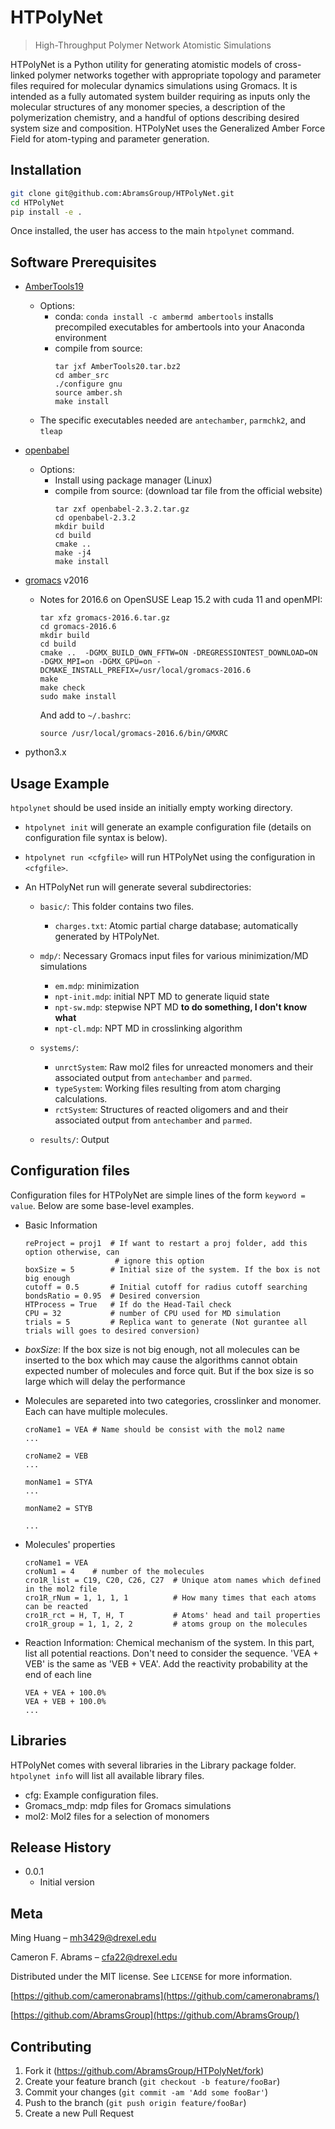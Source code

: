 # HTPolyNet
> High-Throughput Polymer Network Atomistic Simulations

HTPolyNet is a Python utility for generating atomistic models of cross-linked polymer networks together with appropriate topology and parameter files required for molecular dynamics simulations using Gromacs.  It is intended as a fully automated system builder requiring as inputs only the molecular structures of any monomer species, a description of the polymerization chemistry, and a handful of options describing desired system size and composition.  HTPolyNet uses the Generalized Amber Force Field for atom-typing and parameter generation.

## Installation

```bash
git clone git@github.com:AbramsGroup/HTPolyNet.git
cd HTPolyNet
pip install -e .
```

Once installed, the user has access to the main `htpolynet` command.

## Software Prerequisites

* [AmberTools19](https://ambermd.org/GetAmber.php#ambertools)
  - Options:
     * conda: `conda install -c ambermd ambertools` installs precompiled executables for ambertools into your Anaconda environment
     * compile from source:
       ```
       tar jxf AmberTools20.tar.bz2
       cd amber_src
       ./configure gnu
       source amber.sh
       make install
       ```
  - The specific executables needed are `antechamber`, `parmchk2`, and `tleap`
* [openbabel](http://openbabel.org/wiki/Category:Installation)
    - Options:
       * Install using package manager (Linux)
       * compile from source: (download tar file from the official website)
         ```
         tar zxf openbabel-2.3.2.tar.gz
         cd openbabel-2.3.2
         mkdir build
         cd build
         cmake ..
         make -j4
         make install
         ```
* [gromacs](https://manual.gromacs.org/documentation/2020/install-guide/index.html) v2016
  - Notes for 2016.6 on OpenSUSE Leap 15.2 with cuda 11 and openMPI:
    ```
    tar xfz gromacs-2016.6.tar.gz
    cd gromacs-2016.6
    mkdir build
    cd build
    cmake ..  -DGMX_BUILD_OWN_FFTW=ON -DREGRESSIONTEST_DOWNLOAD=ON -DGMX_MPI=on -DGMX_GPU=on -DCMAKE_INSTALL_PREFIX=/usr/local/gromacs-2016.6
    make
    make check
    sudo make install
    ```
    And add to `~/.bashrc`:
    ```
    source /usr/local/gromacs-2016.6/bin/GMXRC
    ```
  
* python3.x

## Usage Example

`htpolynet` should be used inside an initially empty working directory.  

* `htpolynet init` will generate an example configuration file (details on configuration file syntax is below).  

* `htpolynet run <cfgfile>` will run HTPolyNet using the configuration in `<cfgfile>`.

* An HTPolyNet run will generate several subdirectories:

    * `basic/`:  This folder contains two files. 
      - `charges.txt`: Atomic partial charge database; automatically generated by HTPolyNet. 
      
    * `mdp/`: Necessary Gromacs input files for various minimization/MD simulations
      - `em.mdp`: minimization
      - `npt-init.mdp`: initial NPT MD to generate liquid state
      - `npt-sw.mdp`: stepwise NPT MD **to do something, I don't know what**
      - `npt-cl.mdp`: NPT MD in crosslinking algorithm
    * `systems/`: 
      - `unrctSystem`: Raw mol2 files for unreacted monomers and their associated output from `antechamber` and `parmed`.
      - `typeSystem`: Working files resulting from atom charging calculations.
      - `rctSystem`: Structures of reacted oligomers and  and their associated output from `antechamber` and `parmed`.
    * `results/`: Output

## Configuration files

Configuration files for HTPolyNet are simple lines of the form `keyword = value`.  Below are some base-level examples. 

- Basic Information
  ```
  reProject = proj1  # If want to restart a proj folder, add this option otherwise, can 
                      # ignore this option 
  boxSize = 5        # Initial size of the system. If the box is not big enough
  cutoff = 0.5       # Initial cutoff for radius cutoff searching
  bondsRatio = 0.95  # Desired conversion 
  HTProcess = True   # If do the Head-Tail check 
  CPU = 32           # number of CPU used for MD simulation
  trials = 5         # Replica want to generate (Not gurantee all trials will goes to desired conversion)
  ```
- *boxSize*: If the box size is not big enough, not all molecules can be
  inserted to the box which may cause the algorithms cannot
  obtain expected number of molecules and force quit. 
  But if the box size is so large which will delay the 
  performance
  
- Molecules are separeted into two categories, crosslinker and monomer. Each 
  can have multiple molecules. 
  ```
  croName1 = VEA # Name should be consist with the mol2 name 
  ...
  
  croName2 = VEB
  ...
  
  monName1 = STYA
  ...
  
  monName2 = STYB
  
  ...
  ``` 
- Molecules' properties
  ```
  croName1 = VEA
  croNum1 = 4    # number of the molecules
  cro1R_list = C19, C20, C26, C27  # Unique atom names which defined in the mol2 file
  cro1R_rNum = 1, 1, 1, 1          # How many times that each atoms can be reacted
  cro1R_rct = H, T, H, T           # Atoms' head and tail properties 
  cro1R_group = 1, 1, 2, 2         # atoms group on the molecules 
  ```

- Reaction Information:
  Chemical mechanism of the system. In this part, list all potential reactions.
  Don't need to consider the sequence. 'VEA + VEB' is the same as 'VEB + VEA'.
  Add the reactivity probability at the end of each line
  ```
  VEA + VEA + 100.0%
  VEA + VEB + 100.0%
  ...
  ```
## Libraries

HTPolyNet comes with several libraries in the Library package folder.  `htpolynet info` will list all available library files.

* cfg:  Example configuration files.
* Gromacs_mdp:  mdp files for Gromacs simulations
* mol2:  Mol2 files for a selection of monomers

## Release History

* 0.0.1
    * Initial version

## Meta

Ming Huang – mh3429@drexel.edu

Cameron F. Abrams – cfa22@drexel.edu

Distributed under the MIT license. See ``LICENSE`` for more information.

[https://github.com/cameronabrams](https://github.com/cameronabrams/)

[https://github.com/AbramsGroup](https://github.com/AbramsGroup/)

## Contributing

1. Fork it (<https://github.com/AbramsGroup/HTPolyNet/fork>)
2. Create your feature branch (`git checkout -b feature/fooBar`)
3. Commit your changes (`git commit -am 'Add some fooBar'`)
4. Push to the branch (`git push origin feature/fooBar`)
5. Create a new Pull Request


